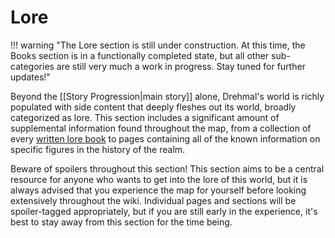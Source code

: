 # Lore

!!! warning "The Lore section is still under construction. At this time, the Books section is in a functionally completed state, but all other sub-categories are still very much a work in progress. Stay tuned for further updates!"

Beyond the [[Story Progression|main story]] alone, Drehmal's world is richly populated with side content that deeply fleshes out its world, broadly categorized as lore. This section includes a significant amount of supplemental information found throughout the map, from a collection of every [written lore book](/Lore/Books/) to pages containing all of the known information on specific figures in the history of the realm.

Beware of spoilers throughout this section! This section aims to be a central resource for anyone who wants to get into the lore of this world, but it is always advised that you experience the map for yourself before looking extensively throughout the wiki. Individual pages and sections will be spoiler-tagged appropriately, but if you are still early in the experience, it's best to stay away from this section for the time being.


